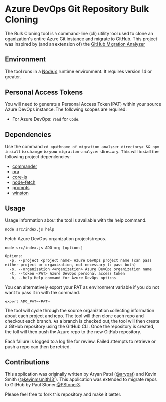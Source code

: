 # Azure DevOps Git Repository Bulk Cloning

The Bulk Cloning tool is a command-line (cli) utility tool used to clone an oganization's entire Azure Git instance and migrate to GitHub.
This project was inspired by (and an extension of) the [GitHub Migration Analyzer](https://github.com/github/gh-migration-analyzer)

## Environment

The tool runs in a [Node.js](https://nodejs.org/) runtime environment.  It requires version 14 or greater. 

## Personal Access Tokens

You will need to generate a Personal Access Token (PAT) within your source Azure DevOps instance. The following scopes are required:

* For Azure DevOps: `read` for `Code`.

## Dependencies

Use the command ```cd <pathname of migration analyzer directory> && npm install``` to change to your ```migration-analyzer``` directory.  This will install the following project dependencies:

- [commander](https://www.npmjs.com/package/commander)
- [ora](https://www.npmjs.com/package/ora)
- [core-js](https://www.npmjs.com/package/core-js)
- [node-fetch](https://www.npmjs.com/package/node-fetch)
- [prompts](https://www.npmjs.com/package/prompts)
- [winston](https://www.npmjs.com/package/winston)

## Usage

Usage information about the tool is available with the help command. 
````
node src/index.js help
````

Fetch Azure DevOps organization projects/repos. 
````
node src/index.js ADO-org [options]

Options:
  -p, --project <project name> Azure DevOps project name (can pass either project or organization, not necessary to pass both)
  -o, --organization <organization> Azure DevOps organization name
  -t, --token <PAT> Azure DevOps personal access token
  -h, --help Help command for Azure DevOps options
````

You can alternatively export your PAT as environment variable if you do not want to pass it in with the command. 

````export ADO_PAT=<PAT>````

The tool will cycle through the source organization collecting information about each project and repo. The tool will then clone each repo and checkout each branch. As a branch is checked out, the tool will then create a GitHub repository using the GitHub CLI. Once the repository is created, the toll will then push the Azure repo to the new GitHub repository.

Each failure is logged to a log file for review. Failed attempts to retrieve or push a repo can then be retried.


## Contributions

This application was originally written by Aryan Patel ([@arypat](https://github.com/AryPat)) and Kevin Smith ([@kevinmsmith131](https://github.com/kevinmsmith131)). 
This application was extended to migrate repos to GitHub by Paul Stoner [@PStoner3](https://github.com/PStoner3).

Please feel free to fork this repository and make it better.
